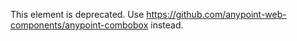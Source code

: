 This element is deprecated. Use https://github.com/anypoint-web-components/anypoint-combobox instead.
